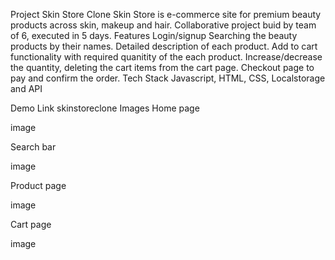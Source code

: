 Project Skin Store Clone
Skin Store is e-commerce site for premium beauty products across skin, makeup and hair.
Collaborative project buid by team of 6, executed in 5 days.
Features
Login/signup
Searching the beauty products by their names.
Detailed description of each product.
Add to cart functionality with required quanitity of the each product.
Increase/decrease the quantity, deleting the cart items from the cart page.
Checkout page to pay and confirm the order.
Tech Stack
Javascript, HTML, CSS, Localstorage and API

Demo Link
skinstoreclone
Images
Home page

image

Search bar

image

Product page

image

Cart page

image
